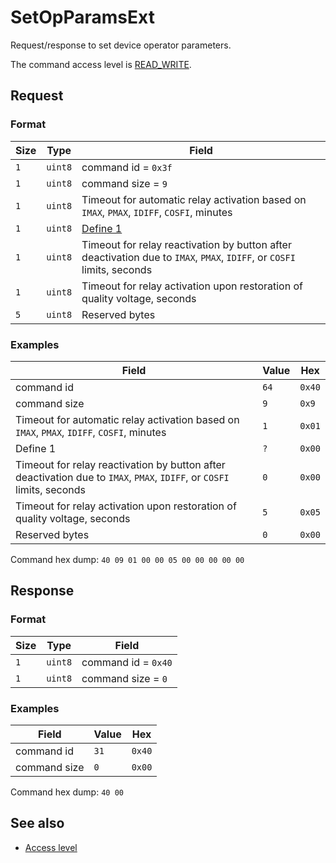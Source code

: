 # SetOpParamsExt

Request/response to set device operator parameters.

The command access level is [READ_WRITE](../basics.md#command-access-level).


## Request

### Format

| Size | Type    | Field                                                                                                                  |
| ---- | ------- | ---------------------------------------------------------------------------------------------------------------------- |
| `1`  | `uint8` | command id = `0x3f`                                                                                                    |
| `1`  | `uint8` | command size = `9`                                                                                                     |
| `1`  | `uint8` | Timeout for automatic relay activation based on `IMAX`, `PMAX`, `IDIFF`, `COSFI`, minutes                              |
| `1`  | `uint8` | [Define 1](./GetOpParamsExt.md#define-1)                                                                                                  |
| `1`  | `uint8` | Timeout for relay reactivation by button after deactivation due to `IMAX`, `PMAX`, `IDIFF`, or `COSFI` limits, seconds |
| `1`  | `uint8` | Timeout for relay activation upon restoration of quality voltage, seconds                                              |
| `5`  | `uint8` | Reserved bytes                                                                                                         |

### Examples

| Field                                                                                                                  | Value | Hex    |
| ---------------------------------------------------------------------------------------------------------------------- | ----- | ------ |
| command id                                                                                                             | `64`  | `0x40` |
| command size                                                                                                           | `9`   | `0x9`  |
| Timeout for automatic relay activation based on `IMAX`, `PMAX`, `IDIFF`, `COSFI`, minutes                              | `1`   | `0x01` |
| Define 1                                                                                                               | `?`   | `0x00` |
| Timeout for relay reactivation by button after deactivation due to `IMAX`, `PMAX`, `IDIFF`, or `COSFI` limits, seconds | `0`   | `0x00` |
| Timeout for relay activation upon restoration of quality voltage, seconds                                              | `5`   | `0x05` |
| Reserved bytes                                                                                                         | `0`   | `0x00` |

Command hex dump: `40 09 01 00 00 05 00 00 00 00 00`


## Response

### Format

| Size | Type    | Field               |
| ---- | ------- | ------------------- |
| `1`  | `uint8` | command id = `0x40` |
| `1`  | `uint8` | command size = `0`  |

### Examples

| Field        | Value | Hex    |
| ------------ | ----- | ------ |
| command id   | `31`  | `0x40` |
| command size | `0`   | `0x00` |

Command hex dump: `40 00`


## See also

* [Access level](../basics.md#command-access-level)
